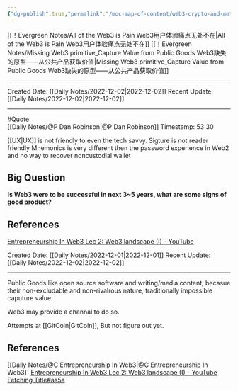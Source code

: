 ```yaml
---
{"dg-publish":true,"permalink":"/moc-map-of-content/web3-crypto-and-metaverse-web3/"}
---
```



[[！Evergreen Notes/All of the Web3 is Pain Web3用户体验痛点无处不在\|All of the Web3 is Pain Web3用户体验痛点无处不在]]
[[！Evergreen Notes/Missing Web3 primitive_Capture Value from Public Goods Web3缺失的原型——从公共产品获取价值\|Missing Web3 primitive_Capture Value from Public Goods Web3缺失的原型——从公共产品获取价值]]


---

<div class="transclusion internal-embed is-loaded"><div class="markdown-embed">





Created Date: [[Daily Notes/2022-12-02\|2022-12-02]]
Recent Update: [[Daily Notes/2022-12-02\|2022-12-02]]

---
#Quote   
[[Daily Notes/@P Dan Robinson\|@P Dan Robinson]]
Timestamp: 53:30

[[UX\|UX]] is not friendly to even the tech savvy. 
Sigture is not reader friendly
Mnemonics is very different then the password experience in Web2 and no way to recover noncustodial wallet

## Big Question
**Is Web3 were to be successful in next 3~5 years, what are some signs of good product?**




## References
[Entrepreneurship In Web3 Lec 2: Web3 landscape (I) - YouTube](https://www.youtube.com/watch?v=YWo2zM-0SDI)


</div></div>



<div class="transclusion internal-embed is-loaded"><div class="markdown-embed">





Created Date: [[Daily Notes/2022-12-01\|2022-12-01]]
Recent Update: [[Daily Notes/2022-12-02\|2022-12-02]]

---
Public Goods like open source software and writing/media content, becasue their non-excludable and non-rivalrous nature, traditionally impossible caputure value.

Web3 may provide a channal to do so. 

Attempts at [[GitCoin\|GitCoin]], But not figure out yet.







## References
[[Daily Notes/@C Entrepreneurship In Web3\|@C Entrepreneurship In Web3]]
 [Entrepreneurship In Web3 Lec 2: Web3 landscape (I) - YouTube](https://www.youtube.com/watch?v=YWo2zM-0SDI)
[Fetching Title#as5a](https://gitcoin.co)

</div></div>
